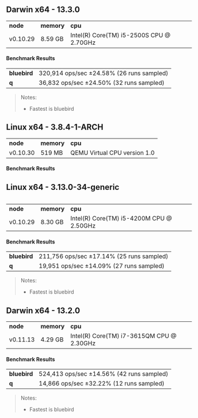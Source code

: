 Darwin x64 - 13.3.0
-----

<table><tr><td><b>node</b></td><td><b>memory</b></td><td><b>cpu</b></td></tr><tr><td>v0.10.29</td><td>8.59 GB</td><td>Intel(R) Core(TM) i5-2500S CPU @ 2.70GHz</td></tr></table>

#### Benchmark Results ####

<table><tr><td><b>bluebird</b></td><td>320,914 ops/sec ±24.58% (26 runs sampled)</td></tr><tr><td><b>q</b></td><td>36,832 ops/sec ±24.50% (32 runs sampled)</td></tr></table>

> Notes:
> - Fastest is bluebird

Linux x64 - 3.8.4-1-ARCH
-----

<table><tr><td><b>node</b></td><td><b>memory</b></td><td><b>cpu</b></td></tr><tr><td>v0.10.30</td><td>519 MB</td><td>QEMU Virtual CPU version 1.0</td></tr></table>

#### Benchmark Results ####

<table>

Linux x64 - 3.13.0-34-generic
-----

<table><tr><td><b>node</b></td><td><b>memory</b></td><td><b>cpu</b></td></tr><tr><td>v0.10.29</td><td>8.30 GB</td><td>Intel(R) Core(TM) i5-4200M CPU @ 2.50GHz</td></tr></table>

#### Benchmark Results ####

<table><tr><td><b>bluebird</b></td><td>211,756 ops/sec ±17.14% (25 runs sampled)</td></tr><tr><td><b>q</b></td><td>19,951 ops/sec ±14.09% (27 runs sampled)</td></tr></table>

> Notes:
> - Fastest is bluebird

Darwin x64 - 13.2.0
-----

<table><tr><td><b>node</b></td><td><b>memory</b></td><td><b>cpu</b></td></tr><tr><td>v0.11.13</td><td>4.29 GB</td><td>Intel(R) Core(TM) i7-3615QM CPU @ 2.30GHz</td></tr></table>

#### Benchmark Results ####

<table><tr><td><b>bluebird</b></td><td>524,413 ops/sec ±14.56% (42 runs sampled)</td></tr><tr><td><b>q</b></td><td>14,866 ops/sec ±32.22% (12 runs sampled)</td></tr></table>

> Notes:
> - Fastest is bluebird

